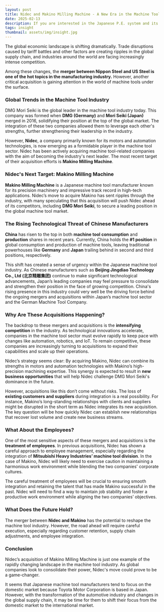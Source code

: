 ```yaml
---
layout: post
title: Nidec and Makino Milling Machine - A New Era in the Machine Tool Industry?
date: 2025-02-13
description: If you are interested in the Japanese P.E. system and its examination process, this post could be for you.
tags: insight
thumbnail: assets/img/insight.jpg
---
```


The global economic landscape is shifting dramatically. Trade disruptions caused by tariff battles and other factors are creating ripples in the global supply chain, and industries around the world are facing increasingly intense competition.

Among these changes, the **merger between Nippon Steel and US Steel is one of the hot topics in the manufacturing industry.** However, another critical acquisition is gaining attention in the world of machine tools under the surface.

### **Global Trends in the Machine Tool Industry**

DMG Mori Seiki is the global leader in the machine tool industry today. This company was formed when **DMG (Germany)** and **Mori Seiki (Japan)** merged in 2016, solidifying their position at the top of the global market. The integration of these two companies allowed them to leverage each other's strengths, further strengthening their leadership in the industry.

However, **Nidec**, a company primarily known for its motors and automation technologies, is now emerging as a formidable player in the machine tool sector. Nidec has been actively acquiring machine tool-related companies with the aim of becoming the industry's next leader. The most recent target of their acquisition efforts is **Makino Milling Machine**.

### **Nidec's Next Target: Makino Milling Machine**

**Makino Milling Machine** is a Japanese machine tool manufacturer known for its precision machinery and impressive track record in high-tech applications. Nidec’s move to acquire Makino has sent ripples through the industry, with many speculating that this acquisition will push Nidec ahead of its competitors, including **DMG Mori Seiki**, to secure a leading position in the global machine tool market.

### **The Rising Technological Threat of Chinese Manufacturers**

**China** has risen to the top in both **machine tool consumption** and **production** shares in recent years. Currently, China holds the **#1 position** in global consumption and production of machine tools, leaving traditional powerhouses like **Germany** and **Japan** trailing behind in second and third positions, respectively.

This shift has created a sense of urgency within the Japanese machine tool industry. As Chinese manufacturers such as **Beijing Jingdiao Technology Co., Ltd (北京精雕集团)** continue to make significant technological advancements, Japan’s leading companies may feel pressure to consolidate and strengthen their position in the face of growing competition. China's rising presence in this industry could very well be the driving force behind the ongoing mergers and acquisitions within Japan’s machine tool sector and the German Machine Tool Company. 

### **Why Are These Acquisitions Happening?**

The backdrop to these mergers and acquisitions is the **intensifying competition** in the industry. As technological innovations accelerate, companies in the machine tool sector must evolve rapidly to keep pace with changes like automation, robotics, and IoT. To remain competitive, these companies are increasingly turning to acquisitions to expand their capabilities and scale up their operations.

Nidec’s strategy seems clear: By acquiring Makino, Nidec can combine its strengths in motors and automation technologies with Makino’s high-precision machining expertise. This synergy is expected to result in **new business opportunities** that will help Nidec challenge DMG Mori Seiki's dominance in the future.

However, acquisitions like this don’t come without risks. The loss of **existing customers and suppliers** during integration is a real possibility. For instance, Makino’s long-standing relationships with clients and suppliers might be disrupted in the short term as Nidec integrates its new acquisition. The key question will be how quickly Nidec can establish new relationships that recover lost volume and create new business streams.

### **What About the Employees?**

One of the most sensitive aspects of these mergers and acquisitions is the **treatment of employees**. In previous acquisitions, Nidec has shown a careful approach to employee management, especially regarding the integration of **Mitsubishi Heavy Industries’ machine tool division**. In the case of Makino, Nidec will likely need to exercise caution in maintaining a harmonious work environment while blending the two companies' corporate cultures.

The careful treatment of employees will be crucial to ensuring smooth integration and retaining the talent that has made Makino successful in the past. Nidec will need to find a way to maintain job stability and foster a productive work environment while aligning the two companies’ objectives.

### **What Does the Future Hold?**

The merger between **Nidec and Makino** has the potential to reshape the machine tool industry. However, the road ahead will require careful execution, especially regarding customer retention, supply chain adjustments, and employee integration. 

### **Conclusion**

Nidec’s acquisition of Makino Milling Machine is just one example of the rapidly changing landscape in the machine tool industry. As global companies look to consolidate their power, Nidec's move could prove to be a game-changer. 

It seems that Japanese machine tool manufacturers tend to focus on the domestic market because Toyota Motor Corporation is based in Japan. However, with the transformation of the automotive industry and changes in the global supply chain, it may be time for them to shift their focus from the domestic market to the international market.